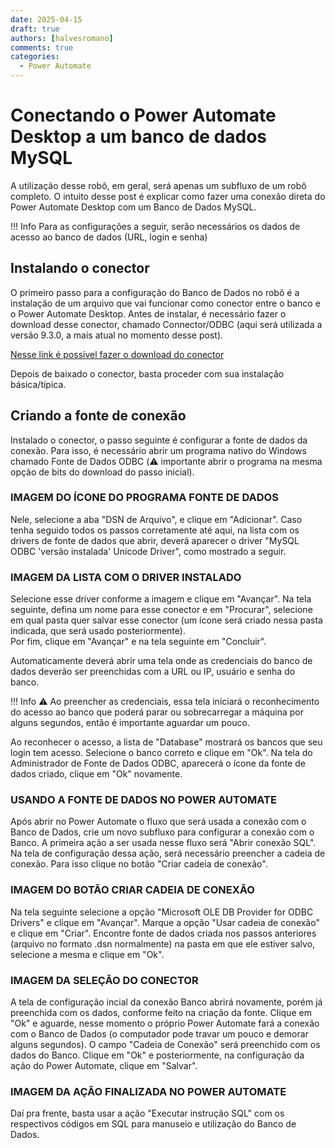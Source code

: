 ```yaml
---
date: 2025-04-15
draft: true
authors: [halvesromano]
comments: true
categories:
  - Power Automate
---
```


# Conectando o Power Automate Desktop a um banco de dados MySQL

A utilização desse robô, em geral, será apenas um subfluxo de um robô completo. O intuito desse post é explicar como fazer uma conexão direta do Power Automate Desktop com um Banco de Dados MySQL.

<!-- more -->

!!! Info
    Para as configurações a seguir, serão necessários os dados de acesso ao banco de dados (URL, login e senha)

## Instalando o conector
O primeiro passo para a configuração do Banco de Dados no robô é a instalação de um arquivo que vai funcionar como conector entre o banco e o Power Automate Desktop. Antes de instalar, é necessário fazer o download desse conector, chamado Connector/ODBC (aqui será utilizada a versão 9.3.0, a mais atual no momento desse post).

[Nesse link é possível fazer o download do conector](https://dev.mysql.com/downloads/connector/odbc/)

Depois de baixado o conector, basta proceder com sua instalação básica/típica.

## Criando a fonte de conexão
Instalado o conector, o passo seguinte é configurar a fonte de dados da conexão. Para isso, é necessário abrir um programa nativo do Windows chamado Fonte de Dados ODBC (:warning: importante abrir o programa na mesma opção de bits do download do passo inicial). 

### IMAGEM DO ÍCONE DO PROGRAMA FONTE DE DADOS

Nele, selecione a aba "DSN de Arquivo", e clique em "Adicionar". Caso tenha seguido todos os passos corretamente até aqui, na lista com os drivers de fonte de dados que abrir, deverá aparecer o driver "MySQL ODBC 'versão instalada' Unicode Driver", como mostrado a seguir.

### IMAGEM DA LISTA COM O DRIVER INSTALADO

Selecione esse driver conforme a imagem e clique em "Avançar". Na tela seguinte, defina um nome para esse conector e em "Procurar", selecione em qual pasta quer salvar esse conector (um ícone será criado nessa pasta indicada, que será usado posteriormente). <br>Por fim, clique em "Avançar" e na tela seguinte em "Concluir".

Automaticamente deverá abrir uma tela onde as credenciais do banco de dados deverão ser preenchidas com a URL ou IP, usuário e senha do banco.<br>

!!! Info
    :warning: Ao preencher as credenciais, essa tela iniciará o reconhecimento do acesso ao banco que poderá parar ou sobrecarregar a máquina por alguns segundos, então é importante aguardar um pouco. 
    
Ao reconhecer o acesso, a lista de "Database" mostrará os bancos que seu login tem acesso. Selecione o banco correto e clique em "Ok". Na tela do Administrador de Fonte de Dados ODBC, aparecerá o ícone da fonte de dados criado, clique em "Ok" novamente.

### USANDO A FONTE DE DADOS NO POWER AUTOMATE

Após abrir no Power Automate o fluxo que será usada a conexão com o Banco de Dados, crie um novo subfluxo para configurar a conexão com o Banco. A primeira ação a ser usada nesse fluxo será "Abrir conexão SQL". Na tela de configuração dessa ação, será necessário preencher a cadeia de conexão. Para isso clique no botão "Criar cadeia de conexão".

### IMAGEM DO BOTÃO CRIAR CADEIA DE CONEXÃO

Na tela seguinte selecione a opção "Microsoft OLE DB Provider for ODBC Drivers" e clique em "Avançar". Marque a opção "Usar cadeia de conexão" e clique em "Criar". Encontre fonte de dados criada nos passos anteriores (arquivo no formato .dsn normalmente) na pasta em que ele estiver salvo, selecione a mesma e clique em "Ok". 

### IMAGEM DA SELEÇÃO DO CONECTOR

A tela de configuração incial da conexão Banco abrirá novamente, porém já preenchida com os dados, conforme feito na criação da fonte. Clique em "Ok" e aguarde, nesse momento o próprio Power Automate fará a conexão com o Banco de Dados (o computador pode travar um pouco e demorar alguns segundos). O campo "Cadeia de Conexão" será preenchido com os dados do Banco. Clique em "Ok" e posteriormente, na configuração da ação do Power Automate, clique em "Salvar".

### IMAGEM DA AÇÃO FINALIZADA NO POWER AUTOMATE

Daí pra frente, basta usar a ação "Executar instrução SQL" com os respectivos códigos em SQL para manuseio e utilização do Banco de Dados.

<!-- As informações abaixo estão presentes nas primeiras páginas da documentação. Para iniciar o processo de criação de um Sistema no SEI, é preciso Efetuar o cadastro do sistema cliente através do menu Administração/Sistemas:

![novo_sistema](https://github.com/user-attachments/assets/e4d93e30-2183-4aac-bdce-fd91809428f5)


Em seguida, acessar o ícone Serviços na lista de sistemas:

![icone_servicos](https://github.com/user-attachments/assets/57b03244-c51a-4c86-9ca3-10560ee21e0a)


Então, cadastrar os serviços do sistema:

![novo_servico](https://github.com/user-attachments/assets/63218307-75d9-480c-bd0c-85296b3ae789)


Com isso, o serviço será criado. Para continuar, basta acessar o ícone Operações na lista de serviços do sistema:

![clique_operacoes](https://github.com/user-attachments/assets/b7c4116a-7ab7-429c-8f61-8f857bd9cb99)


Aqui é o momento de selecionar a opção de "Consultar Procedimento", que é exatamente o que o robô da API faz, buscando os processos e fazendo download. Portanto, deve-se cadastrar as operações permitidas para o serviço, que no caso é "Consultar Procedimento":

![tipo_operacoes](https://github.com/user-attachments/assets/a71d0145-f10f-4cf6-9b72-e5aff31bf1a1)
![image](https://github.com/user-attachments/assets/d1602ea2-48ab-4804-84f7-3ca97aaeda51)


## Criando um token para o sistema SEI

Por fim, para gerar o token, basta acessar o serviço criado e acessar o ícone Gerar Chave de Acesso na lista de serviços do sistema:

![gerar_token](https://github.com/user-attachments/assets/31c49bba-1cd5-4800-8eba-c0f78f91b3f4)


A chave estará disponível para cópia apenas no momento da geração pois é armazenada de forma criptografada no banco de dados. É necessário sinalizar a opção Autenticação/Chave de Acesso no cadastro do serviço e passar a chave no parâmetro Identificacao das chamadas de Web Services.

Assim, com essas informações em mão, é possível criar as variáveis no fluxo e prosseguir para a utilização do robô que está na biblioteca de robôs.

Para mais informações, [consulte a documentação da API](https://github.com/automatiza-mg/handbook/blob/main/docs/assets/SEI-WebServices-v40.3._240130_172029%201.pdf).

-->

